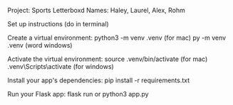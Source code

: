 Project: Sports Letterboxd
Names: Haley, Laurel, Alex, Rohm


Set up instructions (do in terminal)

Create a virtual environment:
python3 -m venv .venv (for mac)
py -m venv .venv (word windows)

Activate the virtual environment:
source .venv/bin/activate (for mac)
.venv\Scripts\activate (for windows)

Install your app's dependencies:
pip install -r requirements.txt

Run your Flask app:
flask run
or python3 app.py
